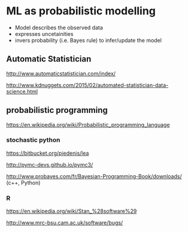 # ML as probabilistic modelling

- Model describes the observed data
- expresses uncetainities
- invers probability (i.e. Bayes rule) to infer/update the model

## Automatic Statistician

http://www.automaticstatistician.com/index/

http://www.kdnuggets.com/2015/02/automated-statistician-data-science.html

## probabilistic programming

https://en.wikipedia.org/wiki/Probabilistic_programming_language

### stochastic python

https://bitbucket.org/piedenis/lea

http://pymc-devs.github.io/pymc3/

http://www.probayes.com/fr/Bayesian-Programming-Book/downloads/ (c++, Python)

### R

https://en.wikipedia.org/wiki/Stan_%28software%29

http://www.mrc-bsu.cam.ac.uk/software/bugs/


